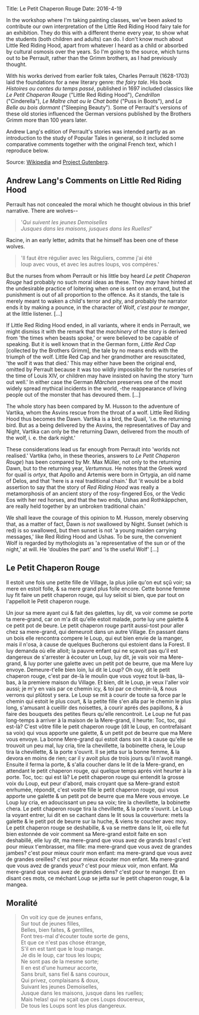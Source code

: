 Title: Le Petit Chaperon Rouge
Date: 2016-4-19


In the workshop where I'm taking painting classes, we've been asked to contribute our own interpretation of the Little Red Riding Hood fairy tale for an exhibition. They do this with a different theme every year, to show what the students (both children and adults) can do. I don't know much about Little Red Riding Hood, apart from whatever I heard as a child or absorbed by cultural osmosis over the years. So I'm going to the source, which turns out to be Perrault, rather than the Grimm brothers, as I had previously thought.

With his works derived from earlier folk tales, Charles Perrault (1628-1703) laid the foundations for a new literary genre: *the fairy tale*. His book *Histoires ou contes du temps passé*, published in 1697 included classics like *Le Petit Chaperon Rouge* ("Little Red Riding Hood"), *Cendrillon* ("Cinderella"), *Le Maître chat ou le Chat botté* ("Puss in Boots"), and *La Belle au bois dormant* ("Sleeping Beauty"). Some of Perrault's versions of these old stories influenced the German versions published by the Brothers Grimm more than 100 years later.

Andrew Lang's edition of Perrault's stories was intended partly as an introduction to the study of Popular Tales in general, so it included some comparative comments together with the original French text, which I reproduce below.

Source: [Wikipedia](https://en.wikipedia.org/wiki/Charles_Perrault) and [Project Gutenberg](https://www.gutenberg.org/ebooks/33931).



## Andrew Lang's Comments on Little Red Riding Hood

Perrault has not concealed the moral which he thought obvious in this brief narrative. There are wolves--

> '_Qui suivent les jeunes Demoiselles  
> Jusques dans les maisons, jusques dans les Ruelles!_'

Racine, in an early letter, admits that he himself has been one of these wolves.

> 'Il faut être régulier avec les Réguliers, comme j'ai été  
> loup avec vous, et avec les autres loups, vos compères.'

But the nurses from whom Perrault or his little boy heard *Le petit Chaperon Rouge* had probably no such moral ideas as these. They *may* have hinted at the undesirable practice of loitering when one is sent on an errand, but the punishment is out of all proportion to the offence. As it stands, the tale is merely meant to waken a child's terror and pity, and probably the narrator ends it by making a pounce, in the character of Wolf, _c'est pour te manger_, at the little listener. [...]

If Little Red Riding Hood ended, in all variants, where it ends in Perrault, we might dismiss it with the remark that the *machinery* of the story is derived from 'the times when beasts spoke,' or were believed to be capable of speaking. But it is well known that in the German form, *Little Red Cap* [collected by the Brothers Grimm], the tale by no means ends with the triumph of the wolf. Little Red Cap and her grandmother are resuscitated, 'the wolf it was that died.' This may either have been the original end, omitted by Perrault because it was too wildly impossible for the nurseries of the time of Louis XIV, or children may have insisted on having the story 'turn out well.' In either case the German *Märchen* preserves one of the most widely spread mythical incidents in the world, -the reappearance of living people out of the monster that has devoured them. [...]

The whole story has been compared by M. Husson to the adventure of Vartika, whom the Asvins rescue from the throat of a wolf. Little Red Riding Hood thus becomes the Dawn. Vartika is a bird, the Quail, 'i.e. the returning bird. But as a being delivered by the Asvins, the representatives of Day and Night, Vartika can only be the returning Dawn, delivered from the mouth of the wolf, i. e. the dark night.'

These considerations lead us far enough from Perrault into 'worlds not realised.' Vartika (who, in these theories, answers to *Le Petit Chaperon Rouge*) has been compared by Mr. Max Müller, not only to the returning Dawn, but to the returning year, *Vertumnus*. He notes that the Greek word for quail is *ortyx*, that Apollo and Artemis were born in Ortygia, an old name of Delos, and that 'here is a real traditional chain.' But 'it would be a bold assertion to say that the story of *Red Riding Hood* was really a metamorphosis of an ancient story of the rosy-fingered Eos, or the Vedic Eos with her red horses, and that the two ends, Ushas and Rothkäppchen, are really held together by an unbroken traditional chain.'

We shall leave the courage of this opinion to M. Husson, merely observing that, as a matter of fact, Dawn is _not_ swallowed by Night. Sunset (which is red) is so swallowed, but then sunset is not 'a young maiden carrying messages,' like Red Riding Hood and Ushas. To be sure, the convenient Wolf is regarded by mythologists as 'a representative of the sun or of the night,' at will. He 'doubles the part' and 'is the useful Wolf' [...]


## Le Petit Chaperon Rouge

Il estoit une fois une petite fille de Village, la plus jolie qu'on eut sçû voir; sa mere en estoit folle, & sa mere grand plus folle encore. Cette bonne femme luy fit faire un petit chaperon rouge, qui luy seïoit si bien, que par tout on l'appelloit le Petit chaperon rouge.

Un jour sa mere ayant cui & fait des galettes, luy dit, va voir comme se porte ta mere-grand, car on m'a dit qu'elle estoit malade, porte luy une galette & ce petit pot de beure. Le petit chaperon rouge partit aussi-tost pour aller chez sa mere-grand, qui demeuroit dans un autre Village. En passant dans un bois elle rencontra compere le Loup, qui eut bien envie de la manger, mais il n'osa, à cause de quelques Bucherons qui estoient dans la Forest. Il luy demanda où elle alloit; la pauvre enfant qui ne sçavoit pas qu'il est dangereux de s'arrester à écouter un Loup, luy dit, je vais voir ma Mere-grand, & luy porter une galette avec un petit pot de beurre, que ma Mere luy envoye. Demeure-t'elle bien loin, lui dit le Loup? Oh ouy, dit le petit chaperon rouge, c'est par de-là le moulin que vous voyez tout là-bas, là-bas, à la premiere maison du Village. Et bien, dit le Loup, je veux l'aller voir aussi; je m'y en vais par ce chemin icy, & toi par ce chemin-là, & nous verrons qui plûtost y sera. Le Loup se mit à courir de toute sa force par le chemin qui estoit le plus court, & la petite fille s'en alla par le chemin le plus long, s'amusant à cueillir des noisettes, à courir aprés des papillons, & à faire des bouquets des petites fleurs qu'elle rencontroit. Le Loup ne fut pas long-temps à arriver à la maison de la Mere-grand, il heurte: Toc, toc, qui est-là? C'est vôtre fille le petit chaperon rouge (dit le Loup, en contrefaisant sa voix) qui vous apporte une galette, & un petit pot de beurre que ma Mere vous envoye. La bonne Mere-grand qui estoit dans son lit à cause qu'elle se trouvoit un peu mal, luy cria, tire la chevillette, la bobinette chera, le Loup tira la chevillette, & la porte s'ouvrit. Il se jetta sur la bonne femme, & la devora en moins de rien; car il y avoit plus de trois jours qu'il n'avoit mangé. Ensuite il ferma la porte, & s'alla coucher dans le lit de la Mere-grand, en attendant le petit chaperon rouge, qui quelque temps aprés vint heurter à la porte. Toc, toc: qui est là? Le petit chaperon rouge qui entendit la grosse voix du Loup, eut peur d'abord, mais croyant que sa Mere-grand estoit enrhumée, répondit, c'est vostre fille le petit chaperon rouge, qui vous apporte une galette & un petit pot de beurre que ma Mere vous envoye. Le Loup luy cria, en adoucissant un peu sa voix; tire la chevillette, la bobinette chera. Le petit chaperon rouge tira la chevillette, & la porte s'ouvrit. Le Loup la voyant entrer, lui dit en se cachant dans le lit sous la couverture: mets la galette & le petit pot de beurre sur la huche, & viens te coucher avec moy. Le petit chaperon rouge se deshabille, & va se mettre dans le lit, où elle fut bien estonnée de voir comment sa Mere-grand estoit faite en son deshabillé, elle luy dit, ma mere-grand que vous avez de grands bras! c'est pour mieux t'embrasser, ma fille: ma mere-grand que vous avez de grandes jambes? c'est pour mieux courir mon enfant: ma mere-grand que vous avez de grandes oreilles? c'est pour mieux écouter mon enfant. Ma mere-grand que vous avez de grands yeux? c'est pour mieux voir, mon enfant. Ma mere-grand que vous avez de grandes dens? c'est pour te manger. Et en disant ces mots, ce méchant Loup se jetta sur le petit chaperon rouge, & la mangea.


## Moralité

> On voit icy que de jeunes enfans,  
> Sur tout de jeunes filles,  
> Belles, bien faites, & gentilles,  
> Font tres-mal d'écouter toute sorte de gens,  
> Et que ce n'est pas chose étrange,  
> S'il en est tant que le loup mange.  
> Je dis le loup, car tous les loups;  
> Ne sont pas de la mesme sorte;  
> Il en est d'une humeur accorte,  
> Sans bruit, sans fiel & sans couroux,  
> Qui privez, complaisans & doux,  
> Suivant les jeunes Demoiselles,  
> Jusque dans les maisons, jusque dans les ruelles;  
> Mais helas! qui ne sçait que ces Loups doucereux,  
> De tous les Loups sont les plus dangereux.
